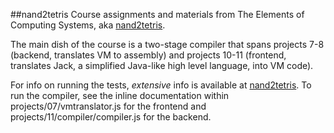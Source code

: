 ##nand2tetris
Course assignments and materials from The Elements of Computing Systems, aka [nand2tetris](http://www.nand2tetris.org/).

The main dish of the course is a two-stage compiler that spans projects 7-8 (backend, translates VM to assembly) and projects 10-11 (frontend, translates Jack, a simplified Java-like high level language, into VM code).

For info on running the tests, _extensive_ info is available at [nand2tetris](http://www.nand2tetris.org/). To run the compiler, see the inline documentation within projects/07/vmtranslator.js for the frontend and projects/11/compiler/compiler.js for the backend.
